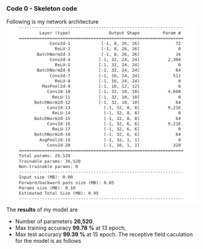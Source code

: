 ### Code 0 - Skeleton code
Following is my network architecture <br/>
![model](images/model.png)
The **results** of my model are <br/>
- Number of parameters **26,520**,
- Max training accuracy **99.78 %** at 13 epoch,
- Max test accuracy **99.39 %** at 15 epoch.
The receptive field caculation for the model is as follows <br/>
